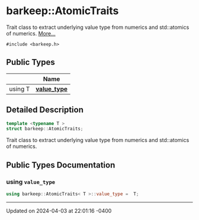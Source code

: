 # barkeep::AtomicTraits


Trait class to extract underlying value type from numerics and std::atomics of numerics.  [More...](#detailed-description)


`#include <barkeep.h>`

## Public Types

<span class="api-table">

|                | Name           |
| -------------- | -------------- |
| <span class="codey">using T </span>| <span class="codey">**[value_type](api/Classes/structbarkeep_1_1_atomic_traits.md#using-value_type)** </span> |


</span>

## Detailed Description

```cpp
template <typename T >
struct barkeep::AtomicTraits;
```

Trait class to extract underlying value type from numerics and std::atomics of numerics. 
## Public Types Documentation

### using `value_type`

```cpp
using barkeep::AtomicTraits< T >::value_type =  T;
```


-------------------------------

Updated on 2024-04-03 at 22:01:16 -0400